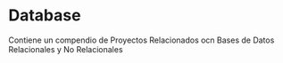 # Database
Contiene un compendio de Proyectos Relacionados ocn Bases de Datos Relacionales y No Relacionales
